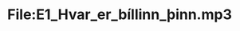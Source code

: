 ---
title: File:E1_Hvar_er_bíllinn_þinn.mp3
recording of: Hvar er bíllinn þinn?
reading speed: slow
speaker: E
license: CC0
---